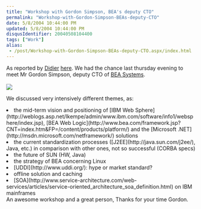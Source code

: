 ```yaml
---
title: "Workshop with Gordon Simpson, BEA's deputy CTO"
permalink: "Workshop-with-Gordon-Simpson-BEAs-deputy-CTO"
date: 5/8/2004 10:44:00 PM
updated: 5/8/2004 10:44:00 PM
disqusIdentifier: 20040508104400
tags: ["Work"]
alias:
 - /post/Workshop-with-Gordon-Simpson-BEAs-deputy-CTO.aspx/index.html
---
```

As reported by [Didier](http://www.didierbeck.com/) [here](http://didier.beck.free.fr/2004_05_01_blogs.php#108388364599363660). We had the chance last thursday evening to meet Mr Gordon Simpson, deputy CTO of [BEA Systems](http://www.bea.com/).<br><br>![](http://didier.beck.free.fr/pics/diverse/simpson.jpg)

We discussed very intensively different themes, as:<br>
<li>the mid-term vision and positioning of [IBM Web Sphere](http://weblogs.asp.net/lkempe/admin/www.ibm.com/software/info1/websphere/index.jsp), [BEA Web Logic](http://www.bea.com/framework.jsp?CNT=index.htm&FP=/content/products/platform/) and the [Microsoft .NET](http://msdn.microsoft.com/netframework/) solutions 
<li>the current standardization processes ([J2EE](http://java.sun.com/j2ee/), Java, etc.) in comparison with other ones, not so successful (CORBA specs) 
<li>the future of SUN (HW, Java) 
<li>the strategy of BEA concerning Linux 
<li>[UDDI](http://www.uddi.org/): hype or market standard? 
<li>offline solution and caching 
<li>[SOA](http://www.service-architecture.com/web-services/articles/service-oriented_architecture_soa_definition.html) on IBM mainframes 

<!-- more -->

</li>An awesome workshop and a great person, Thanks for your time Gordon.</li></li></li></li></li></li>
